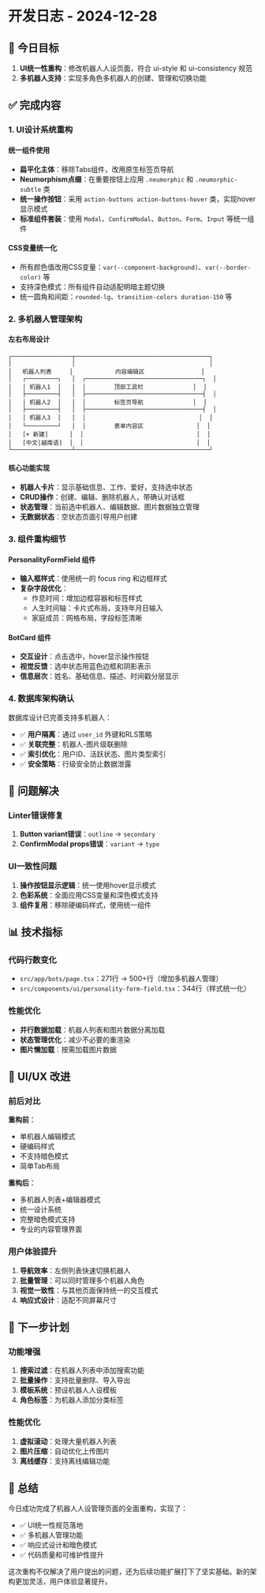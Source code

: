 # 开发日志 - 2024-12-28

## 🎯 今日目标
1. **UI统一性重构**：修改机器人人设页面，符合 ui-style 和 ui-consistency 规范
2. **多机器人支持**：实现多角色多机器人的创建、管理和切换功能

## ✅ 完成内容

### 1. UI设计系统重构

#### 统一组件使用
- **扁平化主体**：移除Tabs组件，改用原生标签页导航
- **Neumorphism点缀**：在重要按钮上应用 `.neumorphic` 和 `.neumorphic-subtle` 类
- **统一操作按钮**：采用 `action-buttons action-buttons-hover` 类，实现hover显示模式
- **标准组件套装**：使用 `Modal`、`ConfirmModal`、`Button`、`Form`、`Input` 等统一组件

#### CSS变量统一化
- 所有颜色值改用CSS变量：`var(--component-background)`、`var(--border-color)` 等
- 支持深色模式：所有组件自动适配明暗主题切换
- 统一圆角和间距：`rounded-lg`、`transition-colors duration-150` 等

### 2. 多机器人管理架构

#### 左右布局设计
```
┌─────────────────┬──────────────────────────────────────┐
│                 │                                      │
│   机器人列表     │            内容编辑区                │
│   ┌─────────┐   │  ┌─────────────────────────────────┐  │
│   │ 机器人1  │   │  │        顶部工具栏              │  │
│   ├─────────┤   │  ├─────────────────────────────────┤  │
│   │ 机器人2  │   │  │        标签页导航              │  │
│   ├─────────┤   │  ├─────────────────────────────────┤  │
│   │ 机器人3  │   │  │                                │  │
│   └─────────┘   │  │        表单内容区               │  │
│   [+ 新建]      │  │                                │  │
│   [中文|越南语]  │  │                                │  │
└─────────────────┴──────────────────────────────────────┘
```

#### 核心功能实现
- **机器人卡片**：显示基础信息、工作、爱好，支持选中状态
- **CRUD操作**：创建、编辑、删除机器人，带确认对话框
- **状态管理**：当前选中机器人、编辑数据、图片数据独立管理
- **无数据状态**：空状态页面引导用户创建

### 3. 组件重构细节

#### PersonalityFormField 组件
- **输入框样式**：使用统一的 focus ring 和边框样式
- **复杂字段优化**：
  - 作息时间：增加边框容器和标签样式
  - 人生时间轴：卡片式布局，支持年月日输入
  - 家庭成员：网格布局，字段标签清晰

#### BotCard 组件
- **交互设计**：点击选中，hover显示操作按钮
- **视觉反馈**：选中状态用蓝色边框和阴影表示
- **信息层次**：姓名、基础信息、描述、时间戳分层显示

### 4. 数据库架构确认

数据库设计已完善支持多机器人：
- ✅ **用户隔离**：通过 `user_id` 外键和RLS策略
- ✅ **关联完整**：机器人-图片级联删除
- ✅ **索引优化**：用户ID、活跃状态、图片类型索引
- ✅ **安全策略**：行级安全防止数据泄露

## 🐛 问题解决

### Linter错误修复
1. **Button variant错误**：`outline` → `secondary`
2. **ConfirmModal props错误**：`variant` → `type`

### UI一致性问题
1. **操作按钮显示逻辑**：统一使用hover显示模式
2. **色彩系统**：全面应用CSS变量和深色模式支持
3. **组件复用**：移除硬编码样式，使用统一组件

## 📊 技术指标

### 代码行数变化
- `src/app/bots/page.tsx`：271行 → 500+行（增加多机器人管理）
- `src/components/ui/personality-form-field.tsx`：344行（样式统一化）

### 性能优化
- **并行数据加载**：机器人列表和图片数据分离加载
- **状态管理优化**：减少不必要的重渲染
- **图片懒加载**：按需加载图片数据

## 🎨 UI/UX 改进

### 前后对比
**重构前**：
- 单机器人编辑模式
- 硬编码样式
- 不支持暗色模式
- 简单Tab布局

**重构后**：
- 多机器人列表+编辑器模式
- 统一设计系统
- 完整暗色模式支持
- 专业的内容管理界面

### 用户体验提升
1. **导航效率**：左侧列表快速切换机器人
2. **批量管理**：可以同时管理多个机器人角色
3. **视觉一致性**：与其他页面保持统一的交互模式
4. **响应式设计**：适配不同屏幕尺寸

## 🔄 下一步计划

### 功能增强
1. **搜索过滤**：在机器人列表中添加搜索功能
2. **批量操作**：支持批量删除、导入导出
3. **模板系统**：预设机器人人设模板
4. **角色标签**：为机器人添加分类标签

### 性能优化
1. **虚拟滚动**：处理大量机器人列表
2. **图片压缩**：自动优化上传图片
3. **离线缓存**：支持离线编辑功能

## 📝 总结

今日成功完成了机器人人设管理页面的全面重构，实现了：
- ✅ UI统一性规范落地
- ✅ 多机器人管理功能
- ✅ 响应式设计和暗色模式
- ✅ 代码质量和可维护性提升

这次重构不仅解决了用户提出的问题，还为后续功能扩展打下了坚实基础。新的架构更加灵活，用户体验显著提升。 